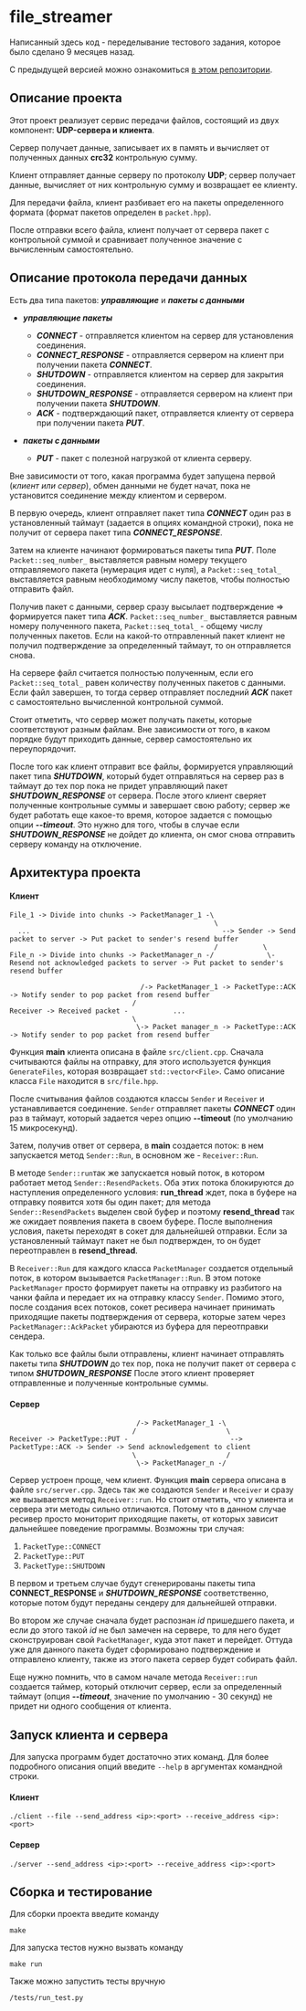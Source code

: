 # file_streamer

Написанный здесь код - переделывание тестового задания, которое было сделано 9 месяцев назад.

С предыдущей версией можно ознакомиться [в этом репозитории](https://github.com/dudelka/udp_server/).

## Описание проекта

Этот проект реализует сервис передачи файлов, состоящий из двух компонент: __UDP-сервера и клиента__.

Сервер получает данные, записывает их в память и вычисляет от полученных данных __crc32__ контрольную сумму.

Клиент отправляет данные серверу по протоколу __UDP__; сервер получает данные, вычисляет от них контрольную сумму и возвращает ее клиенту.

Для передачи файла, клиент разбивает его на пакеты определенного формата (формат пакетов определен в `packet.hpp`).

После отправки всего файла, клиент получает от сервера пакет с контрольной суммой и сравнивает полученное значение с вычисленным самостоятельно.

## Описание протокола передачи данных

Есть два типа пакетов: _**управляющие**_ и _**пакеты с данными**_

* **_управляющие пакеты_**
  * **_CONNECT_** - отправляется клиентом на сервер для установления соединения.
  * **_CONNECT_RESPONSE_** - отправляется сервером на клиент при получении пакета **_CONNECT_**.
  * **_SHUTDOWN_** - отправляется клиентом на сервер для закрытия соединения.
  * **_SHUTDOWN_RESPONSE_** - отправляется сервером на клиент при получении пакета **_SHUTDOWN_**.
  * **_ACK_** - подтверждающий пакет, отправляется клиенту от сервера при получении пакета **_PUT_**.

* _**пакеты с данными**_
  * **_PUT_** - пакет с полезной нагрузкой от клиента серверу.

Вне зависимости от того, какая программа будет запущена первой (_клиент или сервер_), обмен данными не будет начат, пока не установится соединение между клиентом и сервером.

В первую очередь, клиент отправляет пакет типа **_CONNECT_** один раз в установленный таймаут (задается в опциях командной строки), пока не получит от сервера пакет типа **_CONNECT_RESPONSE_**.

Затем на клиенте начинают формироваться пакеты типа **_PUT_**. Поле `Packet::seq_number_` выставляется равным номеру текущего отправляемого пакета (нумерация идет с нуля), а `Packet::seq_total_` выставляется равным необходимому числу пакетов, чтобы полностью отправить файл.

Получив пакет с данными, сервер сразу высылает подтверждение => формируется пакет типа **_ACK_**. `Packet::seq_number_` выставляется равным номеру полученного пакета, `Packet::seq_total_` - общему числу полученных пакетов. Если на какой-то отправленный пакет клиент не получил подтверждение за определенный таймаут, то он отправляется снова.

На сервере файл считается полностью полученным, если его `Packet::seq_total_` равен количеству полученных пакетов с данными. Если файл завершен, то тогда сервер отправляет последний **_ACK_** пакет с самостоятельно вычисленной контрольной суммой.

Стоит отметить, что сервер может получать пакеты, которые соответствуют разным файлам. Вне зависимости от того, в каком порядке будут приходить данные, сервер самостоятельно их переупорядочит.

После того  как клиент отправит все файлы, формируется управляющий пакет типа **_SHUTDOWN_**, который будет отправляться на сервер раз в таймаут до тех пор пока не придет управляющий пакет **_SHUTDOWN_RESPONSE_** от сервера. После этого клиент сверяет полученные контрольные суммы и завершает свою работу; сервер же будет работать еще какое-то время, которое задается с помощью опции **_--timeout_**. Это нужно для того, чтобы в случае если **_SHUTDOWN_RESPONSE_** не дойдет до клиента, он смог снова отправить серверу команду на отключение.

## Архитектура проекта

#### Клиент

```
File_1 -> Divide into chunks -> PacketManager_1 -\
                                                  \
  ...                                               --> Sender -> Send packet to server -> Put packet to sender's resend buffer
                                                  /           \
File_n -> Divide into chunks -> PacketManager_n -/             \- Resend not acknowledged packets to server -> Put packet to sender's resend buffer
```

```
                                /-> PacketManager_1 -> PacketType::ACK -> Notify sender to pop packet from resend buffer
                              /
Receiver -> Received packet -           ...
                              \
                               \-> Packet manager_n -> PacketType::ACK -> Notify sender to pop packet from resend buffer
```

Функция __main__ клиента описана в файле `src/client.cpp`. Сначала считываются файлы на отправку, для этого используется функция `GenerateFiles`, которая возвращает `std::vector<File>`. Само описание класса `File` находится в `src/file.hpp`.

После считывания файлов создаются классы `Sender` и `Receiver` и устанавливается соединение. `Sender` отправляет пакеты **_CONNECT_** один раз в таймаут, который задается через опцию **__--timeout__** (по умолчанию 15 микросекунд). 

Затем, получив ответ от сервера, в __main__ создается поток: в нем запускается метод `Sender::Run`, в основном же - `Receiver::Run`.

В методе `Sender::run`так же запускается новый поток, в котором работает метод `Sender::ResendPackets`. Оба этих потока блокируются до наступления определенного условия: **run_thread** ждет, пока в буфере на отправку появится хотя бы один пакет; для метода `Sender::ResendPackets` выделен свой буфер и поэтому **resend_thread** так же ожидает появления пакета в своем буфере. После выполнения условия, пакеты переходят в сокет для дальнейшей отправки. Если за установленный таймаут пакет не был подтвержден, то он будет переотправлен в **resend_thread**.

В `Receiver::Run` для каждого класса `PacketManager` создается отдельный поток, в котором вызывается `PacketManager::Run`. В этом потоке `PacketManager` просто формирует пакеты на отправку из разбитого на чанки файла и передает их на отправку классу `Sender`. Помимо этого, после создания всех потоков, сокет ресивера начинает принимать приходящие пакеты подтверждения от сервера, которые затем через `PacketManager::AckPacket` убираются из буфера для переотправки сендера.

Как только все файлы были отправлены, клиент начинает отправлять пакеты типа **_SHUTDOWN_** до тех пор, пока не получит пакет от сервера с типом **_SHUTDOWN_RESPONSE_**
После этого клиент проверяет отправленные и полученные контрольные суммы.

#### Сервер

```
                               /-> PacketManager_1 -\
                              /                      \
Receiver -> PacketType::PUT -                         --> PacketType::ACK -> Sender -> Send acknowledgement to client
                              \                      /
                               \-> PacketManager_n -/
```

Сервер устроен проще, чем клиент. Функция __main__ сервера описана в файле `src/server.cpp`. Здесь так же создаются `Sender` и `Receiver` и сразу же вызывается метод `Receiver::run`. Но стоит отметить, что у клиента и сервера эти методы сильно отличаются. Потому что в данном случае ресивер просто мониторит приходящие пакеты, от которых зависит дальнейшее поведение программы. Возможны три случая:

  1. `PacketType::CONNECT`
  2. `PacketType::PUT`
  3. `PacketType::SHUTDOWN`

В первом и третьем случае будут сгенерированы пакеты типа **__CONNECT_RESPONSE__** и **_SHUTDOWN_RESPONSE_** соответственно, которые потом будут переданы сендеру для дальнейшей отправки.

Во втором же случае сначала будет распознан _id_ пришедшего пакета, и если до этого такой _id_ не был замечен на сервере, то для него будет сконструирован свой `PacketManager`, куда этот пакет и перейдет. Оттуда уже для данного пакета будет сформировано подтверждение и отправлено клиенту, также из этого пакета сервер будет собирать файл.

Еще нужно помнить, что в самом начале метода `Receiver::run` создается таймер, который отключит сервер, если за определенный таймаут (опция **_--timeout_**, значение по умолчанию - 30 секунд) не придет ни одного сообщения от клиента.

## Запуск клиента и сервера

Для запуска программ будет достаточно этих команд. Для более подробного описания опций введите `--help` в аргументах командной строки.

#### Клиент 

```
./client --file --send_address <ip>:<port> --receive_address <ip>:<port>
```

#### Сервер

```
./server --send_address <ip>:<port> --receive_address <ip>:<port>
```

## Сборка и тестирование

Для сборки проекта введите команду

```
make
```

Для запуска тестов нужно вызвать команду

```
make run
```

Также можно запустить тесты вручную

```
/tests/run_test.py
```
